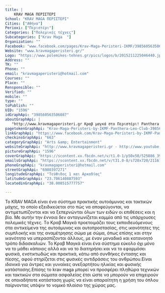 ```yaml
---
title: |
    KRAV MAGA ΠΕΡΙΣΤΕΡΙ
School: "KRAV MAGA ΠΕΡΙΣΤΕΡΙ"
Cities: ["Αθήνα"]
Perioxi: ["Περιστέρι"]
Categories: ["Πολεμικές τέχνες"]
Subcategories: ["Krav Maga  "]
Organization: ""
Facebook: "www.facebook.com/pages/Krav-Maga-Peristeri-IKMF/398560563506087"
Website: "www.kravmagaperisteri.gr/"
Logo: "https://www.polemikes-tehnes.gr/pics/logos/b/2015211225046440.jpg"
Address: ""
TK: ""
Phone: ""
email: "kravmagaperisteri@hotmail.com"
Courses: ""
Place: ""
Rensponsible: ""
Verified: ""
mobile: ""
type: ""
toPublish: ""
UID: "1596"
idGraphApi: "398560563506087"
aboutGraphApi: | 
   "http://www.kravmagaperisteri.gr Κραβ μαγκά στο Περιστέρι! Panthera Leo Club "
pagetokenGraphApi: "Krav-Maga-Peristeri-by-IKMF-Panthera-Leo-Club-398560563506087"
linkGraphApi: "https://www.facebook.com/Krav-Maga-Peristeri-by-IKMF-Panthera-Leo-Club-398560563506087/"
checkinsGraphApi: "663"
categoryGraphApi: "Arts &amp; Entertainment"
websiteGraphApi: "http://www.kravmagaperisteri.gr - http://www.youtube.com/channel/UCZLq-UDl9SnJxwF-VsW--1g?feature=results_main"
pictureGraphApi: "1596"
coverGraphApi: "https://scontent.xx.fbcdn.net/v/t1.0-1/p50x50/525886_398690596826417_1337817822_n.jpg?oh=bf34c345fd7baaa5449b29c081af5ded&amp;oe=5B4A40E1"
emailsGraphApi: "https://scontent.xx.fbcdn.net/v/t31.0-8/s720x720/21167796_1720172914678172_8019840010163534774_o.jpg?oh=2d9a2c376d583b714f698e9e29f71d84&amp;oe=5B35B5BE"
phoneGraphApi: "kravmagaperisteri@hotmail.com"
streetGraphApi: "6980397271"
longitudeGraphApi: "Τεύθιδος 1 και Αρκαδίας"
latitudeGraphApi: "23.706140887593"
locatedinGraphApi: "38.008515777757"

---
```


Το KRAV MAGA είναι ένα σύστημα πρακτικής αυτοάμυνας και τακτικών μάχης, το οποίο εξειδικεύεται στο πώς να αποφεύγονται, να αντιμετωπίζονται και να ξεπερνώνται όλων των ειδών οι επιθέσεις και η βία. Με αυτήν την έννοια δεν ανταγωνίζεται καμμία από τις υπάρχουσες πολεμικές τέχνες. Tο Κραβ Μαγκά προετοιμάζει τους εκπαιδευόμενους στα αντικείμενα της αυτοάμυνας και αυτοπροστασίας, στις ικανότητες της συμπλοκής και της αναμέτρησης σώμα με σώμα, όπως επίσης και στην ικανότητα να υπερασπίζονται άλλους, με έναν μοναδικό και κατανοητό τρόπο διδασκαλιών. To Kραβ Μαγκά είναι ένα σύστημα εύκολο όχι μόνο να το μάθει κάποιος αλλά και να το διατηρήσει και να το εφαρμόσει φυσικά, ενστικτωδώς και πρακτικά, κάτω από συνθήκες έντασης και πίεσης, αφού στηρίζεται στις φυσικές αντιδράσεις του ανθρώπου.Είναι ιδανικό για άντρες και γυναίκες ανεξαρτήτου ηλικίας και φυσικής κατάστασης.Επίσης το krav maga μπορεί να προσφέρει πληθώρα τεχνικών και τακτικών στα σώματα ασφαλείας έτσι ώστε να μπορούν να επιχειρούν σε οποιαδήποτε κατάσταση χωρίς να είναι απαραίτητη η χρήση του όπλου παίρνοντας υπόψιν το νομικό πλαίσιο της χώρας μας.

